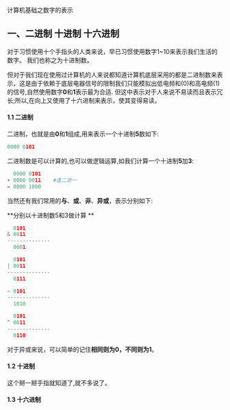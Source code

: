 计算机基础之数字的表示

## 一、二进制 十进制 十六进制

对于习惯使用十个手指头的人类来说，早已习惯使用数字1~10来表示我们生活的数字。 我们也称之为十进制数。

但对于我们现在使用过计算机的人来说都知道计算机底层采用的都是二进制数来表示，这是由于依赖于底层电器信号的限制我们只能模拟出低电频和(0)和高电频(1)的信号,自然使用数字**0**和**1**表示最为合适. 但这中表示对于人来说不易读而且表示冗长;所以,在向上又使用了十六进制来表示，使其变得易读。

#### 1.1 二进制

二进制，也就是由**0**和**1**组成,用来表示一个十进制**5**数如下:

```python
0000 0101
```

二进制数是可以计算的,也可以做逻辑运算,如我们计算一个十进制**5**加**3**:

```python
  0000 0101
+ 0000 0011    #逢二进一
= 0000 1000
```

当然还有我们常用的**与**、**或**、**非**、**异或**，表示分别如下:

**分别以十进制数5和3做计算 **

```python
  0101
& 0011
--------------
  0001
```

```python
  0101
| 0011
--------------
  0111
```

```python
~ 0101
--------------
  1010
```

```python
  0101
^ 0011
--------------
  0110
```

对于异或来说，可以简单的记住**相同则为0，不同则为1**。

#### 1.2 十进制

这个掰一掰手指就知道了,就不多说了。

#### 1.3 十六进制

